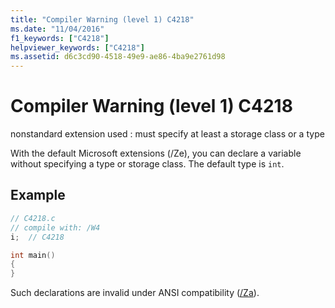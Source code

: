 ```yaml
---
title: "Compiler Warning (level 1) C4218"
ms.date: "11/04/2016"
f1_keywords: ["C4218"]
helpviewer_keywords: ["C4218"]
ms.assetid: d6c3cd90-4518-49e9-ae86-4ba9e2761d98
---
```

# Compiler Warning (level 1) C4218

nonstandard extension used : must specify at least a storage class or a type

With the default Microsoft extensions (/Ze), you can declare a variable without specifying a type or storage class. The default type is `int`.

## Example

```cpp
// C4218.c
// compile with: /W4
i;  // C4218

int main()
{
}
```

Such declarations are invalid under ANSI compatibility ([/Za](../../build/reference/za-ze-disable-language-extensions.md)).

